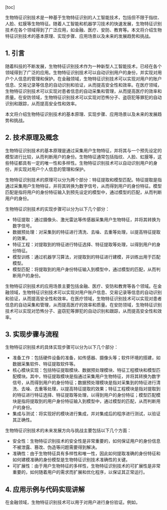 
[toc]                    
                
                
生物特征识别技术是一种基于生物特征识别的人工智能技术，包括但不限于指纹、人脸、虹膜等生物特征。随着人工智能和机器学习技术的快速发展，生物特征识别技术在各个领域得到了广泛应用，如金融、医疗、安防、教育等。本文将介绍生物特征识别技术的基本原理、实现步骤、应用场景以及未来的发展趋势和挑战。

## 1. 引言

随着科技的不断发展，生物特征识别技术作为一种新型人工智能技术，已经在各个领域得到了广泛的应用。生物特征识别技术可以自动识别用户的身份，并实现对用户个人信息的管理和保护。在金融领域，生物特征识别技术可以实现对用户的账户信息、交易记录等信息的自动识别和验证，从而提高安全性和效率。在医疗领域，生物特征识别技术可以实现对患者信息的自动采集和管理，从而提高医疗的效率和质量。在安防领域，生物特征识别技术可以实现对恐怖分子、盗窃犯等罪犯的自动识别和跟踪，从而提高安全性和效率。

本文将介绍生物特征识别技术的基本原理、实现步骤、应用场景以及未来的发展趋势和挑战。

## 2. 技术原理及概念

生物特征识别技术的基本原理是通过采集用户生物特征，并将其与一个预先设定的模型进行比较，从而判断用户的身份。生物特征通常包括指纹、人脸、虹膜等，这些特征都具有一定的唯一性和多样性。生物特征识别技术可以自动识别用户的身份，并实现对用户个人信息的管理和保护。

生物特征识别技术的原理可以分为两个部分：特征提取和模型匹配。特征提取是指通过采集用户生物特征，并将其转换为数字信号，从而得到用户的身份特征。模型匹配是指将用户的身份特征输入到预先设定的模型中，通过模型的匹配，从而判断用户的身份。

生物特征识别技术的实现步骤可以分为以下几个部分：

- 特征提取：通过摄像头、激光雷达等传感器采集用户生物特征，并将其转换为数字信号。
- 数据预处理：对采集到的特征进行清洗、去噪、去重等处理，以提高特征提取的效果。
- 特征工程：对提取到的特征进行特征选择、特征提取等处理，以得到用户的身份特征。
- 模型训练：通过机器学习算法，对提取到的特征进行建模，并训练出用于匹配模型。
- 模型匹配：将提取到的用户身份特征输入到模型中，通过模型的匹配，从而判断用户的身份。

生物特征识别技术的应用场景主要包括金融、医疗、安防和教育等各个领域。在金融领域，生物特征识别技术可以实现对用户账户信息、交易记录等信息的自动识别和验证，从而提高安全性和效率。在医疗领域，生物特征识别技术可以实现对患者信息的自动采集和管理，从而提高医疗的效率和质量。在安防领域，生物特征识别技术可以实现对恐怖分子、盗窃犯等罪犯的自动识别和跟踪，从而提高安全性和效率。

## 3. 实现步骤与流程

生物特征识别技术的具体实现步骤可以分为以下几个部分：

- 准备工作：包括硬件设备的准备，如传感器、摄像头等；软件环境的搭建，如数据采集软件、特征提取软件等。
- 核心模块实现：包括特征提取模块、数据预处理模块、特征工程模块和模型匹配模块。其中，特征提取模块是指通过采集用户生物特征，并将其转换为数字信号，从而得到用户的身份特征；数据预处理模块是指对采集到的特征进行清洗、去噪、去重等处理，以提高特征提取的效果；特征工程模块是指对提取到的特征进行特征选择、特征提取等处理，以得到用户的身份特征；模型匹配模块是指将提取到的用户身份特征输入到模型中，通过模型的匹配，从而判断用户的身份。
- 集成与测试：将实现好的模块进行集成，并对集成后的程序进行测试，以验证其正确性。

生物特征识别技术的未来发展方向与挑战主要包括以下几个方面：

- 安全性：生物特征识别技术的安全性是非常重要的，如何保证用户的身份信息不被泄露、篡改、伪造等问题需要得到解决。
- 准确性：由于生物特征具有多样性和唯一性，因此如何提取准确的身份特征和如何建模准确的身份模型是生物特征识别技术准确性的关键。
- 可扩展性：由于用户生物特征的多样性，生物特征识别技术的可扩展性是非常重要的，如何随着用户的需求而扩展和优化程序，以保证其正常运行。

## 4. 应用示例与代码实现讲解

在金融领域，生物特征识别技术可以用于对用户进行身份验证。例如，

